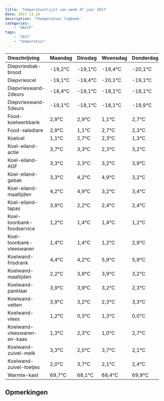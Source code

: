 ```yaml
---
title: 'Temperatuurlijst van week 47 jaar 2017'
date: 2017-11-26
description: 'Themperatuur logboek'
categories:
    - 'HACCP'
tags:
    - '2017'
    - 'temperatuur'
---
```

|Omschrijving|Maandag|Dinsdag|Woensdag|Donderdag|Vrijdag|Zaterdag|Zondag|
|:---|:---|:---|:---|:---|:---|:---|:---|
|Diepvriesbak-brood|-19,2°C|-19,1°C|-19,4°C|-20,1°C|-19,1°C|-19,1°C|-20,9°C|
|Diepvriescel|-19,1°C|-19,4°C|-20,1°C|-19,1°C|-19,1°C|-20,9°C|-19,3°C|
|Diepvrieswand-2deurs|-18,4°C|-19,1°C|-18,1°C|-18,1°C|-19,9°C|-18,3°C|-18,7°C|
|Diepvrieswand-5deurs|-19,1°C|-18,1°C|-18,1°C|-19,9°C|-18,3°C|-18,7°C|-19,7°C|
|Food-koelwerkbank|2,9°C|2,9°C|1,1°C|2,7°C|2,3°C|1,3°C|2,2°C|
|Food-saladiare|2,9°C|1,1°C|2,7°C|2,3°C|1,3°C|2,2°C|2,9°C|
|Koelcel|1,1°C|2,7°C|2,3°C|1,3°C|2,2°C|2,9°C|1,2°C|
|Koel-eiland-actie|3,7°C|3,3°C|2,3°C|3,2°C|3,9°C|2,2°C|2,4°C|
|Koel-eiland-AGF|3,3°C|2,3°C|3,2°C|3,9°C|2,2°C|2,4°C|2,4°C|
|Koel-eiland-gebak|3,3°C|4,2°C|4,9°C|3,2°C|3,4°C|3,4°C|3,2°C|
|Koel-eiland-maaltijden|4,2°C|4,9°C|3,2°C|3,4°C|3,4°C|3,2°C|4,9°C|
|Koel-eiland-tapas|3,9°C|2,2°C|2,4°C|2,4°C|2,2°C|3,9°C|3,9°C|
|Koel-toonbank-foodservice|1,2°C|1,4°C|1,4°C|1,2°C|2,9°C|2,9°C|2,2°C|
|Koel-toonbank-vleeswaren|1,4°C|1,4°C|1,2°C|2,9°C|2,9°C|2,2°C|1,3°C|
|Koelwand-frisdrank|4,4°C|4,2°C|5,9°C|5,9°C|5,2°C|4,3°C|5,3°C|
|Koelwand-maaltijden|2,2°C|3,9°C|3,9°C|3,2°C|2,3°C|3,3°C|2,0°C|
|Koelwand-panklaar|3,9°C|3,9°C|3,2°C|2,3°C|3,3°C|2,0°C|3,7°C|
|Koelwand-vetten|3,9°C|3,2°C|2,3°C|3,3°C|2,0°C|3,7°C|2,1°C|
|Koelwand-vlees|1,2°C|0,3°C|1,3°C|0,0°C|1,7°C|0,1°C|0,4°C|
|Koelwand-vleeswaren-en-kaas|1,3°C|2,3°C|1,0°C|2,7°C|1,1°C|1,4°C|2,9°C|
|Koelwand-zuivel-melk|3,3°C|2,0°C|3,7°C|2,1°C|2,4°C|3,9°C|3,9°C|
|Koelwand-zuivel-toetjes|2,0°C|3,7°C|2,1°C|2,4°C|3,9°C|3,9°C|3,7°C|
|Warmte-kast|69,7°C|68,1°C|68,4°C|69,9°C|69,9°C|69,7°C|68,9°C|

## Opmerkingen


